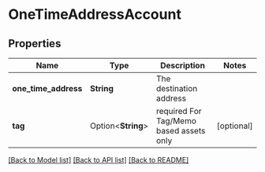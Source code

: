 # OneTimeAddressAccount

## Properties

Name | Type | Description | Notes
------------ | ------------- | ------------- | -------------
**one_time_address** | **String** | The destination address | 
**tag** | Option<**String**> | required For Tag/Memo based assets only | [optional]

[[Back to Model list]](../README.md#documentation-for-models) [[Back to API list]](../README.md#documentation-for-api-endpoints) [[Back to README]](../README.md)


